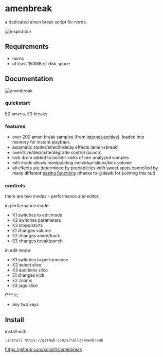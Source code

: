 # amenbreak

a dedicated amen break script for norns.

![inspiration](https://user-images.githubusercontent.com/6550035/208136642-1081aa03-8e32-487a-b282-fd7130da05fc.png)


## Requirements

- norns
- at least 150MB of disk space

## Documentation


![amenbreak](https://user-images.githubusercontent.com/6550035/208138151-5d2cc8a9-bc64-4e12-b92e-87a12f1e9c35.png)

### quickstart

E2 amens, E3 breaks.


### features

- over 200 amen break samples (from [internet archive](https://archive.org/details/amen-breaks-compilation)), loaded into memory for instant playback
- automatic stutter/stretch/delay effects (amen+break)
- overdrive/decimate/degrade control (punch)
- kick drum added to bolster kicks of pre-analyzed samples
- edit mode allows manipulating individual slices/kick volume
- all effects are determined by probabilities with sweet spots controlled by many different [easing functions](https://www.desmos.com/calculator/3mmmijzncm) (thanks to @dewb for pointing this out)

### controls

there are two modes - performance and editor. 

in performance mode:

- K1 switches to edit mode
- K2 switches parameters
- K3 stops/starts
- E1 changes volume
- E2 changes amen/track
- E3 changes break/punch

in edit mode:

- K1 switches to performance
- K2 select slice
- K3 auditions slice
- E1 changes kick
- E2 zooms
- E3 jogs slice

f*** it: 

- any two keys

## Install

install with

```
;install https://github.com/schollz/amenbreak
```

https://github.com/schollz/amenbreak

